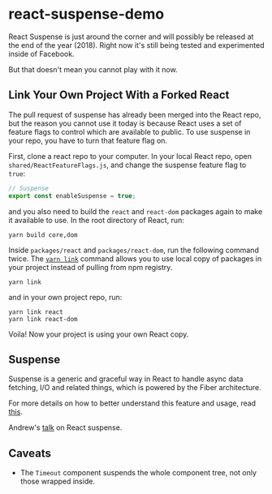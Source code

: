 # react-suspense-demo

React Suspense is just around the corner and will possibly be released at the end of the year (2018). Right now it's still being tested and experimented inside of Facebook.

But that doesn't mean you cannot play with it now.

## Link Your Own Project With a Forked React

The pull request of suspense has already been merged into the React repo, but the reason you cannot use it today is because React uses a set of feature flags to control which are available to public. To use suspense in your repo, you have to turn that feature flag on.

First, clone a react repo to your computer. In your local React repo, open `shared/ReactFeatureFlags.js`, and change the suspense feature flag to `true`:

```js
// Suspense
export const enableSuspense = true;
```

and you also need to build the `react` and `react-dom` packages again to make it available to use. In the root directory of React, run:

```
yarn build core,dom
```

Inside `packages/react` and `packages/react-dom`, run the following command twice. The [`yarn link`](https://yarnpkg.com/lang/en/docs/cli/link/) command allows you to use local copy of packages in your project instead of pulling from npm registry.

```
yarn link
```

and in your own project repo, run:

```
yarn link react
yarn link react-dom
```

Voila! Now your project is using your own React copy.

## Suspense

Suspense is a generic and graceful way in React to handle async data fetching, I/O and related things, which is powered by the Fiber architecture.

For more details on how to better understand this feature and usage, read [this](https://medium.com/@thomasyim94/a-bit-more-about-react-suspense-2e05cc4e9ef8).

Andrew's [talk](https://www.youtube.com/watch?v=z-6JC0_cOns) on React suspense.

## Caveats

* The `Timeout` component suspends the whole component tree, not only those wrapped inside.
